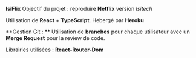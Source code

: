 **IsiFlix**
Objectif du projet : reproduire **Netflix** version *Isitech*

Utilisation de **React** + **TypeScript**. Hebergé par **Heroku**

**Gestion Git : **
Utilisation de **branches** pour chaque utilisateur avec un **Merge Request** pour la review de code.

Librairies utilisées :
**React-Router-Dom**